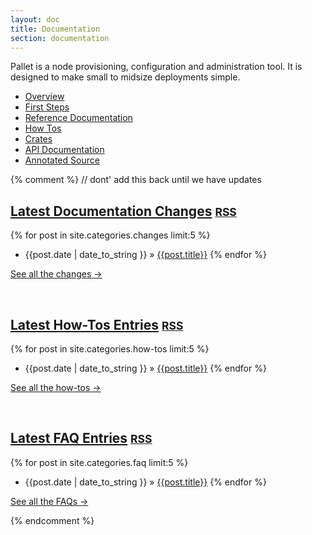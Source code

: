 ```yaml
---
layout: doc
title: Documentation
section: documentation
---
```


Pallet is a node provisioning, configuration and administration tool.  It is
designed to make small to midsize deployments simple.

- [Overview]({{site.baseurl}}/doc/overview)
- [First Steps]({{site.baseurl}}/doc/first-steps)
- [Reference Documentation]({{site.baseurl}}/doc/reference)
- [How Tos]({{site.baseurl}}/doc/how-tos)
- [Crates]({{site.baseurl}}/doc/crates)
- [API Documentation]({{site.baseurl}}/pallet/api/0.7/index.html)
- [Annotated Source]({{site.baseurl}}/pallet/marginalia/uberdoc.html)

{% comment %} // dont' add this back until we have updates 
## [Latest Documentation Changes]({{site.baseurl}}/doc/changes) <small><a href="{{site.baseurl}}/doc/changes/atom.xml">RSS</a></small>
{% for post in site.categories.changes limit:5 %}
- {{post.date | date_to_string }} &raquo; [{{post.title}}]({{site.baseurl}}{{post.url}})
{% endfor %}
<p><a class="pull-right" href="{{site.baseurl}}/doc/changes"> See all the changes &rarr;</a></p>
<br>

## [Latest How-Tos Entries]({{site.baseurl}}/doc/how-tos) <small><a href="{{site.baseurl}}/doc/how-tos/atom.xml">RSS</a></small>
{% for post in site.categories.how-tos limit:5 %}
- {{post.date | date_to_string }} &raquo; [{{post.title}}]({{site.baseurl}}{{post.url}})
{% endfor %}
<p><a class="pull-right" href="{{site.baseurl}}/doc/how-tos"> See all the how-tos &rarr;</a></p>
<br>

## [Latest FAQ Entries]({{site.baseurl}}/doc/faq) <small><a href="{{site.baseurl}}/doc/faq/atom.xml">RSS</a></small>
{% for post in site.categories.faq limit:5 %}
- {{post.date | date_to_string }} &raquo; [{{post.title}}]({{site.baseurl}}{{post.url}})
{% endfor %}
<p><a class="pull-right" href="{{site.baseurl}}/doc/faq"> See all the FAQs &rarr;</a></p>

{% endcomment %}
<br>

